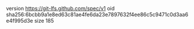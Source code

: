 version https://git-lfs.github.com/spec/v1
oid sha256:6bcbb9a1e8ed63c81ae4fe6da23e7897632f4ee86c5c9471c0d3aa6e4f995d3e
size 185
